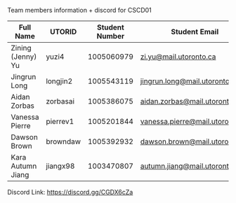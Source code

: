 
Team members information + discord for CSCD01

| Full Name            | UTORID    | Student Number   | Student Email                       | Discord          | Phone         | Preferred |
| ---------------------| ----------| -----------------| ------------------------------------|------------------|---------------|-----------|
Zining (Jenny) Yu      | yuzi4     | 1005060979       | zi.yu@mail.utoronto.ca              | Jenny Yu#8327    | 4166688966    |           |
Jingrun Long           | longjin2  | 1005543119       | jingrun.long@mail.utoronto.ca       | Scorpix#9521     | 6475727026    |           |
Aidan Zorbas           | zorbasai  | 1005386075       | aidan.zorbas@mail.utoronto.ca       | ajx#2821         | 2899233488    | Discord   |
Vanessa Pierre         | pierrev1  | 1005201844       | vanessa.pierre@mail.utoronto.ca     | nessssa#4490     | 6479238715    | Discord   |
Dawson Brown           | browndaw  | 1005392932       | dawson.brown@mail.utoronto.ca       | Enticius#9211    | 9053917176    | Discord   |
Kara Autumn Jiang      | jiangx98  | 1003470807       | autumn.jiang@mail.utoronto.ca       | Karaboo#4634     | 7809650589    | Discord   |


Discord Link: https://discord.gg/CGDX6cZa
